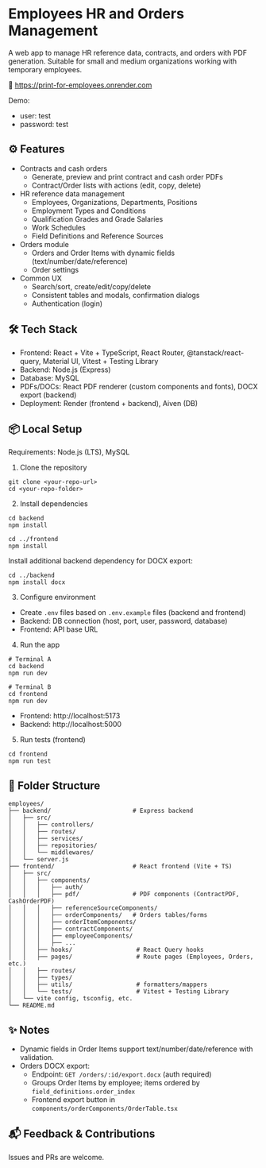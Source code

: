 # Employees HR and Orders Management
A web app to manage HR reference data, contracts, and orders with PDF generation. Suitable for small and medium organizations working with temporary employees.

🔗 https://print-for-employees.onrender.com

Demo:
- user: test
- password: test

## ⚙️ Features
- Contracts and cash orders
  - Generate, preview and print contract and cash order PDFs
  - Contract/Order lists with actions (edit, copy, delete)
- HR reference data management
  - Employees, Organizations, Departments, Positions
  - Employment Types and Conditions
  - Qualification Grades and Grade Salaries
  - Work Schedules
  - Field Definitions and Reference Sources
- Orders module
  - Orders and Order Items with dynamic fields (text/number/date/reference)
  - Order settings
- Common UX
  - Search/sort, create/edit/copy/delete
  - Consistent tables and modals, confirmation dialogs
  - Authentication (login)

## 🛠️ Tech Stack
- Frontend: React + Vite + TypeScript, React Router, @tanstack/react-query, Material UI, Vitest + Testing Library
- Backend: Node.js (Express)
- Database: MySQL
- PDFs/DOCs: React PDF renderer (custom components and fonts), DOCX export (backend)
- Deployment: Render (frontend + backend), Aiven (DB)

## 📦 Local Setup
Requirements: Node.js (LTS), MySQL

1) Clone the repository
```
git clone <your-repo-url>
cd <your-repo-folder>
```

2) Install dependencies
```
cd backend
npm install

cd ../frontend
npm install
```

Install additional backend dependency for DOCX export:
```
cd ../backend
npm install docx
```

3) Configure environment
- Create `.env` files based on `.env.example` files (backend and frontend)
- Backend: DB connection (host, port, user, password, database)
- Frontend: API base URL

4) Run the app
```
# Terminal A
cd backend
npm run dev

# Terminal B
cd frontend
npm run dev
```
- Frontend: http://localhost:5173
- Backend: http://localhost:5000

5) Run tests (frontend)
```
cd frontend
npm run test
```

## 📁 Folder Structure
```
employees/
├── backend/                       # Express backend
│   ├── src/
│   │   ├── controllers/
│   │   ├── routes/
│   │   ├── services/
│   │   ├── repositories/
│   │   └── middlewares/
│   └── server.js
├── frontend/                      # React frontend (Vite + TS)
│   ├── src/
│   │   ├── components/
│   │   │   ├── auth/
│   │   │   ├── pdf/               # PDF components (ContractPDF, CashOrderPDF)
│   │   │   ├── referenceSourceComponents/
│   │   │   ├── orderComponents/   # Orders tables/forms
│   │   │   ├── orderItemComponents/
│   │   │   ├── contractComponents/
│   │   │   ├── employeeComponents/
│   │   │   ├── ...
│   │   ├── hooks/                  # React Query hooks
│   │   ├── pages/                  # Route pages (Employees, Orders, etc.)
│   │   ├── routes/
│   │   ├── types/
│   │   ├── utils/                  # formatters/mappers
│   │   └── tests/                  # Vitest + Testing Library
│   └── vite config, tsconfig, etc.
└── README.md
```

## ✨ Notes
- Dynamic fields in Order Items support text/number/date/reference with validation.
- Orders DOCX export:
  - Endpoint: `GET /orders/:id/export.docx` (auth required)
  - Groups Order Items by employee; items ordered by `field_definitions.order_index`
  - Frontend export button in `components/orderComponents/OrderTable.tsx`

## 📬 Feedback & Contributions
Issues and PRs are welcome.
